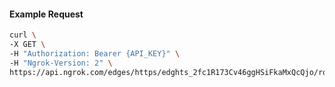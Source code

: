 <!-- Code generated for API Clients. DO NOT EDIT. -->

#### Example Request

```bash
curl \
-X GET \
-H "Authorization: Bearer {API_KEY}" \
-H "Ngrok-Version: 2" \
https://api.ngrok.com/edges/https/edghts_2fc1R173Cv46ggHSiFkaMxQcQjo/routes/edghtsrt_2fc1QxQ4gQf7mJQzDYDXcIoKKk1/saml
```
